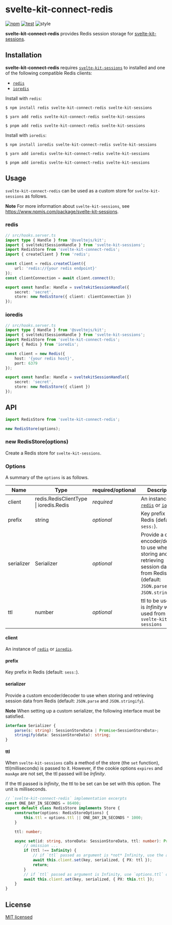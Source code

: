 # svelte-kit-connect-redis

[![npm](https://img.shields.io/npm/v/svelte-kit-connect-redis.svg)](https://www.npmjs.com/package/svelte-kit-connect-redis)
[![test](https://github.com/yutak23/svelte-kit-connect-redis/actions/workflows/test.yaml/badge.svg)](https://github.com/yutak23/svelte-kit-connect-redis/actions/workflows/test.yaml)
![style](https://img.shields.io/badge/code%20style-airbnb-ff5a5f.svg)

**svelte-kit-connect-redis** provides Redis session storage for [svelte-kit-sessions](https://www.npmjs.com/package/svelte-kit-sessions).

## Installation

**svelte-kit-connect-redis** requires [`svelte-kit-sessions`](https://www.npmjs.com/package/svelte-kit-sessions) to installed and one of the following compatible Redis clients:

- [`redis`](https://www.npmjs.com/package/redis)
- [`ioredis`](https://www.npmjs.com/package/ioredis)

Install with `redis`:

```console
$ npm install redis svelte-kit-connect-redis svelte-kit-sessions

$ yarn add redis svelte-kit-connect-redis svelte-kit-sessions

$ pnpm add redis svelte-kit-connect-redis svelte-kit-sessions
```

Install with `ioredis`:

```console
$ npm install ioredis svelte-kit-connect-redis svelte-kit-sessions

$ yarn add ioredis svelte-kit-connect-redis svelte-kit-sessions

$ pnpm add ioredis svelte-kit-connect-redis svelte-kit-sessions
```

## Usage

`svelte-kit-connect-redis` can be used as a custom store for `svelte-kit-sessions` as follows.

**Note** For more information about `svelte-kit-sessions`, see https://www.npmjs.com/package/svelte-kit-sessions.

### redis

```ts
// src/hooks.server.ts
import type { Handle } from '@sveltejs/kit';
import { sveltekitSessionHandle } from 'svelte-kit-sessions';
import RedisStore from 'svelte-kit-connect-redis';
import { createClient } from 'redis';

const client = redis.createClient({
	url: 'redis://{your redis endpoint}'
});
const clientConnection = await client.connect();

export const handle: Handle = sveltekitSessionHandle({
	secret: 'secret',
	store: new RedisStore({ client: clientConnection })
});
```

### ioredis

```ts
// src/hooks.server.ts
import type { Handle } from '@sveltejs/kit';
import { sveltekitSessionHandle } from 'svelte-kit-sessions';
import RedisStore from 'svelte-kit-connect-redis';
import { Redis } from 'ioredis';

const client = new Redis({
	host: '{your redis host}',
	port: 6379
});

export const handle: Handle = sveltekitSessionHandle({
	secret: 'secret',
	store: new RedisStore({ client })
});
```

## API

```ts
import RedisStore from 'svelte-kit-connect-redis';

new RedisStore(options);
```

### new RedisStore(options)

Create a Redis store for `svelte-kit-sessions`.

### Options

A summary of the `options` is as follows.

| Name       | Type                                   | required/optional | Description                                                                                                                               |
| ---------- | -------------------------------------- | ----------------- | ----------------------------------------------------------------------------------------------------------------------------------------- |
| client     | redis.RedisClientType \| ioredis.Redis | _required_        | An instance of [`redis`](https://www.npmjs.com/package/redis) or [`ioredis`](https://www.npmjs.com/package/ioredis)                       |
| prefix     | string                                 | _optional_        | Key prefix in Redis (default: `sess:`).                                                                                                   |
| serializer | Serializer                             | _optional_        | Provide a custom encoder/decoder to use when storing and retrieving session data from Redis (default: `JSON.parse` and `JSON.stringify`). |
| ttl        | number                                 | _optional_        | ttl to be used if ttl is _Infinity_ when used from `svelte-kit-sessions`                                                                  |

#### client

An instance of [`redis`](https://www.npmjs.com/package/redis) or [`ioredis`](https://www.npmjs.com/package/ioredis).

#### prefix

Key prefix in Redis (default: `sess:`).

#### serializer

Provide a custom encoder/decoder to use when storing and retrieving session data from Redis (default: `JSON.parse` and `JSON.stringify`).

**Note** When setting up a custom serializer, the following interface must be satisfied.

```ts
interface Serializer {
	parse(s: string): SessionStoreData | Promise<SessionStoreData>;
	stringify(data: SessionStoreData): string;
}
```

#### ttl

When `svelte-kit-sessions` calls a method of the store (the `set` function), ttl(milliseconds) is passed to it. However, if the cookie options `expires` and `maxAge` are not set, the ttl passed will be _Infinity_.

If the ttl passed is _Infinity_, the ttl to be set can be set with this option. The unit is milliseconds.

```ts
// `svelte-kit-connect-redis` implementation excerpts
const ONE_DAY_IN_SECONDS = 86400;
export default class RedisStore implements Store {
	constructor(options: RedisStoreOptions) {
		this.ttl = options.ttl || ONE_DAY_IN_SECONDS * 1000;
	}

	ttl: number;

	async set(id: string, storeData: SessionStoreData, ttl: number): Promise<void> {
		// omission ...
		if (ttl !== Infinity) {
			// if `ttl` passed as argument is *not* Infinity, use the argument `ttl` as it is.
			await this.client.set(key, serialized, { PX: ttl });
			return;
		}
		// if `ttl` passed as argument is Infinity, use `options.ttl` or default.
		await this.client.set(key, serialized, { PX: this.ttl });
	}
}
```

## License

[MIT licensed](./LICENSE)
